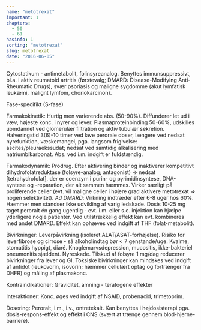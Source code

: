 ```yaml
---
name: "metotrexat"
important: 1
chapters:
  - 50
  - 61
hasinfo: 1
sorting: "metotrexat"
slug: metotrexat
date: "2016-06-05"
---
```


Cytostatikum - antimetabolit, folinsyreanalog. Benyttes immunsuppressivt, bl.a.
i aktiv reumatoid artritis (førstevalg; DMARD: Disease-Modifying Anti-Rheumatic
Drugs), svær psoriasis og maligne sygdomme (akut lymfatisk leukæmi, malignt
lymfom, choriokarcinon).

Fase-specifikt (S-fase)

Farmakokinetik: Hurtig men varierende abs. (50-90%). Diffunderer let ud i væv,
højeste konc. i nyrer og lever. Plasmaproteinbinding 50-60%, udskilles uomdannet
ved glomerulær filtration og aktiv tubulær sekretion. Halveringstid 3(6)-10
timer ved lave perorale doser, længere ved nedsat nyrefunktion, væskemangel,
pga. langsom frigivelse: ascites/pleuraekssudat; nedsat ved samtidig
alkalisering med natriumbikarbonat. Abs. ved i.m. indgift er fuldstændig.

Farmakodynamik: Prodrug. Efter aktivering binder og inaktiverer kompetitivt
dihydrofolatreduktase (folsyre-analog; antagonist) => nedsat [tetrahydrofolat],
der er coenzym i purin- og pyrimidinsyntese, DNA-syntese og -reparation, der alt
sammen hæmmes. Virker særligt på proliferende celler (evt. vil maligne celler i
højere grad aktivere metotrexat => nogen selektivitet). <em>Ad DMARD</em>:
Virkning indtræder efter 6-8 uger hos 60%. Hæmmer men standser ikke udvikling af
varig ledskade. Dosis 10-25 mg taget peroralt én gang ugentlig - evt. i.m. eller
s.c. injektion kan hjælpe yderligere nogle patienter. Ved utilstrækkelig effekt
kan evt. kombineres med andet DMARD. Effekt kan ophæves ved indgift af THF
(folat-metabolit).

Bivirkninger: Leverpåvirkning (isoleret ALAT/ASAT-forhøjelse). Risiko for
leverfibrose og cirrose - så alkoholindtag bør < 7 genstande/uge. Kvalme,
stomatitis hyppigt, diaré. Knoglemarvsdepression, mucositis, ikke-bakteriel
pneumonitis sjældent. Nyreskade. Tilskud af folsyre 1 mg/dag reducerer
bivirkninger fra lever og GI. Toksiske bivirkninger kan mindskes ved indgift af
antidot (leukovorin, isovorin; hæmmer cellulært optag og fortrænger fra DHFR) og
måling af plasmakonc.

Kontraindikationer: Graviditet, amning - teratogene effekter

Interaktioner: Konc. øges ved indgift af NSAID, probenacid, trimetoprim.

Dosering: Peroralt, i.m., i.v., ontretekalt. Kan benyttes i højdosisterapi pga.
dosis-respons-effekt og effekt i CNS (svært at trænge gennem
blod-hjerne-barriere).
